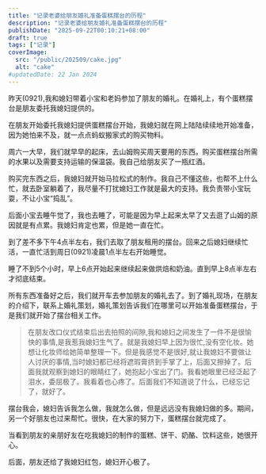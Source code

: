 ```yaml
---
title: "记录老婆给朋友婚礼准备蛋糕摆台的历程"
description: "记录老婆给朋友婚礼准备蛋糕摆台的历程"
publishDate: "2025-09-22T00:10:21+08:00"
draft: true
tags: ["记录"]
coverImage: 
  src: "/public/202509/cake.jpg"
  alt: "cake"
#updatedDate: 22 Jan 2024
---
```


昨天(0921),我和媳妇带着小宝和老妈参加了朋友的婚礼。在婚礼上，有个蛋糕摆台是朋友委托我媳妇提供的。

在朋友开始委托我媳妇提供蛋糕摆台开始，我媳妇就在网上陆陆续续地开始准备，因为她怕来不及，就一点点蚂蚁搬家式的购买物料。

周六一大早，我们就早早的起床，去山姆购买周天要用的东西。购买蛋糕摆台所需的水果以及需要支持运输的保温袋。我自己给朋友买了一瓶红酒。

购买完东西之后，我媳妇就开始马拉松式的制作。我自己不懂这些，也帮不上什么忙，就去卧室躺着了，我尽量不打扰媳妇工作就是最大的支持。我负责带小宝玩耍，不让小宝“捣乱”。

后面小宝去睡午觉了，我也去睡了，可能是因为早上起来太早了又去逛了山姆的原因就是有点累。我媳妇肯定也累，但是她一直在忙。


到了差不多下午4点半左右，我们去取了朋友租用的摆台。回来之后媳妇继续忙活，一直忙活到周日(0921)凌晨1点半左右开始睡觉。

睡了不到5个小时，早上6点开始起来继续起来做烘焙和奶油。直到早上8点半左右才彻底结束。

所有东西准备好之后，我们就开车去参加朋友的婚礼去了。到了婚礼现场，在朋友的介绍下，联系上婚礼策划，婚礼策划告诉我们在哪里可以开始准备蛋糕摆台，于是我们就开始了摆台相关工作。

> 在朋友改口仪式结束后出去拍照的间隙,我和媳妇之间发生了一件不是很愉快的事情,是我惹我媳妇生气了。就是我媳妇早上因为很忙,没有空化妆。她想让化妆师给她简单整理一下。但是我感觉不是很好,就让我媳妇不要做让人讨厌的事情,当时媳妇都已经将遮瑕膏挤到手掌了上，后面又擦掉了。后面我就观察到媳妇的眼睛红了，她抱起小宝出了门。我看她眼里已经泛起了泪水，委屈极了。我看着也心疼了。后面我们不知道说了什么，已经忘记了，就好了。

摆台我会，媳妇告诉我怎么做，我就怎么做，但是远远没有我媳妇做的多。期间，另一个好朋友也过来帮忙。很快，在大家的努力下，蛋糕摆台就完成了。 

当看到朋友的亲朋好友在吃我媳妇的制作的蛋糕、饼干、奶酪、饮料这些，她很开心。

后面，朋友还给了我媳妇红包，媳妇开心极了。
















